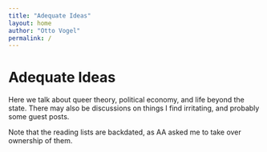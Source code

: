 ```yaml
---
title: "Adequate Ideas"
layout: home
author: "Otto Vogel"
permalink: /
---
```


# Adequate Ideas

Here we talk about queer theory, political economy, and life beyond the state. There may also be discussions on things I find irritating, and probably some guest posts. 


Note that the reading lists are backdated, as AA asked me to take over ownership of them. 
